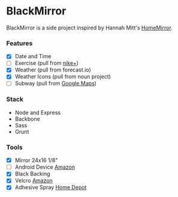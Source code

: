 # BlackMirror

BlackMirror is a side project inspired by Hannah Mitt's [HomeMirror](https://github.com/HannahMitt/HomeMirror).

### Features
  
  - [x] Date and Time
  - [ ] Exercise (pull from [nike+](https://developer.nike.com/content/nike-developer-cq/us/en_us/index/documentation/api-docs.html))
  - [x] Weather (pull from forecast.io)
  - [x] Weather Icons (pull from noun project)
  - [ ] Subway (pull from [Google Maps](https://developers.google.com/maps/documentation/directions/intro#TravelModes))

### Stack

  - Node and Express
  - Backbone
  - Sass
  - Grunt

### Tools

- [x] Mirror 24x16 1/8"
- [ ] Android Device [Amazon](http://www.amazon.com/gp/offer-listing/B009X3UW2G/ref=olp_tab_refurbished?ie=UTF8&condition=refurbished&qid=1441327955&sr=8-1)
- [x] Black Backing
- [x] Velcro [Amazon](http://www.amazon.com/VELCRO-Industrial-Strength-Wide-Black/dp/B00006RSP1/ref=sr_1_2?ie=UTF8&qid=1442924711&sr=8-2&keywords=strong+velcro+strips)
- [x] Adhesive Spray [Home Depot](http://www.homedepot.com/p/3M-Super-77-16-75-fl-oz-Multi-Purpose-Spray-Adhesive-77-CC/100067550)